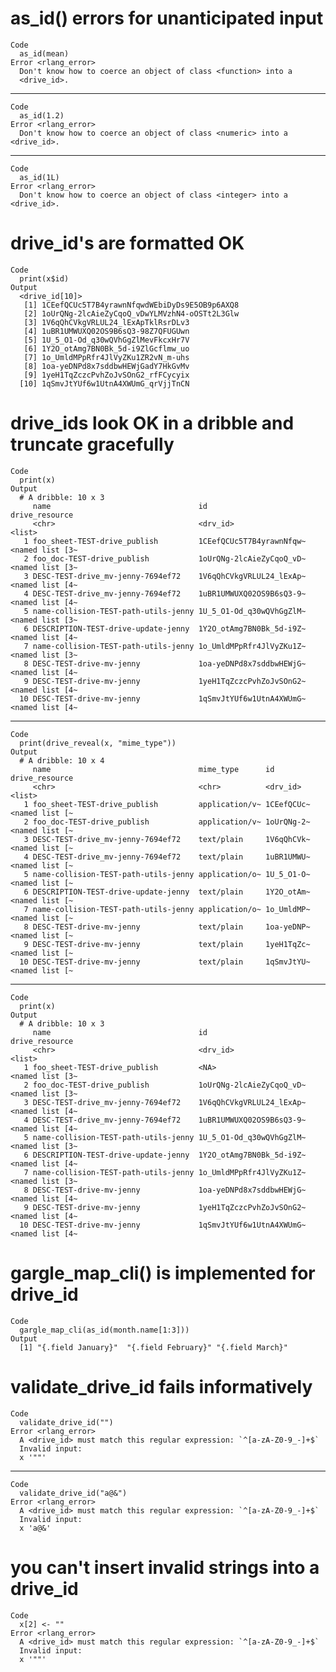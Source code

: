 # as_id() errors for unanticipated input

    Code
      as_id(mean)
    Error <rlang_error>
      Don't know how to coerce an object of class <function> into a
      <drive_id>.

---

    Code
      as_id(1.2)
    Error <rlang_error>
      Don't know how to coerce an object of class <numeric> into a <drive_id>.

---

    Code
      as_id(1L)
    Error <rlang_error>
      Don't know how to coerce an object of class <integer> into a <drive_id>.

# drive_id's are formatted OK

    Code
      print(x$id)
    Output
      <drive_id[10]>
       [1] 1CEefQCUc5T7B4yrawnNfqwdWEbiDyDs9E5OB9p6AXQ8
       [2] 1oUrQNg-2lcAieZyCqoQ_vDwYLMVzhN4-oOSTt2L3Glw
       [3] 1V6qQhCVkgVRLUL24_lExApTklRsrDLv3           
       [4] 1uBR1UMWUXQ02OS9B6sQ3-98Z7QFUGUwn           
       [5] 1U_5_O1-Od_q30wQVhGgZlMevFkcxHr7V           
       [6] 1Y2O_otAmg7BN0Bk_5d-i9ZlGcflmw_uo           
       [7] 1o_UmldMPpRfr4JlVyZKu1ZR2vN_m-uhs           
       [8] 1oa-yeDNPd8x7sddbwHEWjGadY7HkGvMv           
       [9] 1yeH1TqZczcPvhZoJvSOnG2_rfFCycyix           
      [10] 1qSmvJtYUf6w1UtnA4XWUmG_qrVjjTnCN           

# drive_ids look OK in a dribble and truncate gracefully

    Code
      print(x)
    Output
      # A dribble: 10 x 3
         name                                 id                       drive_resource 
         <chr>                                <drv_id>                 <list>         
       1 foo_sheet-TEST-drive_publish         1CEefQCUc5T7B4yrawnNfqw~ <named list [3~
       2 foo_doc-TEST-drive_publish           1oUrQNg-2lcAieZyCqoQ_vD~ <named list [3~
       3 DESC-TEST-drive_mv-jenny-7694ef72    1V6qQhCVkgVRLUL24_lExAp~ <named list [4~
       4 DESC-TEST-drive_mv-jenny-7694ef72    1uBR1UMWUXQ02OS9B6sQ3-9~ <named list [4~
       5 name-collision-TEST-path-utils-jenny 1U_5_O1-Od_q30wQVhGgZlM~ <named list [3~
       6 DESCRIPTION-TEST-drive-update-jenny  1Y2O_otAmg7BN0Bk_5d-i9Z~ <named list [4~
       7 name-collision-TEST-path-utils-jenny 1o_UmldMPpRfr4JlVyZKu1Z~ <named list [3~
       8 DESC-TEST-drive-mv-jenny             1oa-yeDNPd8x7sddbwHEWjG~ <named list [4~
       9 DESC-TEST-drive-mv-jenny             1yeH1TqZczcPvhZoJvSOnG2~ <named list [4~
      10 DESC-TEST-drive-mv-jenny             1qSmvJtYUf6w1UtnA4XWUmG~ <named list [4~

---

    Code
      print(drive_reveal(x, "mime_type"))
    Output
      # A dribble: 10 x 4
         name                                 mime_type      id         drive_resource
         <chr>                                <chr>          <drv_id>   <list>        
       1 foo_sheet-TEST-drive_publish         application/v~ 1CEefQCUc~ <named list [~
       2 foo_doc-TEST-drive_publish           application/v~ 1oUrQNg-2~ <named list [~
       3 DESC-TEST-drive_mv-jenny-7694ef72    text/plain     1V6qQhCVk~ <named list [~
       4 DESC-TEST-drive_mv-jenny-7694ef72    text/plain     1uBR1UMWU~ <named list [~
       5 name-collision-TEST-path-utils-jenny application/o~ 1U_5_O1-O~ <named list [~
       6 DESCRIPTION-TEST-drive-update-jenny  text/plain     1Y2O_otAm~ <named list [~
       7 name-collision-TEST-path-utils-jenny application/o~ 1o_UmldMP~ <named list [~
       8 DESC-TEST-drive-mv-jenny             text/plain     1oa-yeDNP~ <named list [~
       9 DESC-TEST-drive-mv-jenny             text/plain     1yeH1TqZc~ <named list [~
      10 DESC-TEST-drive-mv-jenny             text/plain     1qSmvJtYU~ <named list [~

---

    Code
      print(x)
    Output
      # A dribble: 10 x 3
         name                                 id                       drive_resource 
         <chr>                                <drv_id>                 <list>         
       1 foo_sheet-TEST-drive_publish         <NA>                     <named list [3~
       2 foo_doc-TEST-drive_publish           1oUrQNg-2lcAieZyCqoQ_vD~ <named list [3~
       3 DESC-TEST-drive_mv-jenny-7694ef72    1V6qQhCVkgVRLUL24_lExAp~ <named list [4~
       4 DESC-TEST-drive_mv-jenny-7694ef72    1uBR1UMWUXQ02OS9B6sQ3-9~ <named list [4~
       5 name-collision-TEST-path-utils-jenny 1U_5_O1-Od_q30wQVhGgZlM~ <named list [3~
       6 DESCRIPTION-TEST-drive-update-jenny  1Y2O_otAmg7BN0Bk_5d-i9Z~ <named list [4~
       7 name-collision-TEST-path-utils-jenny 1o_UmldMPpRfr4JlVyZKu1Z~ <named list [3~
       8 DESC-TEST-drive-mv-jenny             1oa-yeDNPd8x7sddbwHEWjG~ <named list [4~
       9 DESC-TEST-drive-mv-jenny             1yeH1TqZczcPvhZoJvSOnG2~ <named list [4~
      10 DESC-TEST-drive-mv-jenny             1qSmvJtYUf6w1UtnA4XWUmG~ <named list [4~

# gargle_map_cli() is implemented for drive_id

    Code
      gargle_map_cli(as_id(month.name[1:3]))
    Output
      [1] "{.field January}"  "{.field February}" "{.field March}"   

# validate_drive_id fails informatively

    Code
      validate_drive_id("")
    Error <rlang_error>
      A <drive_id> must match this regular expression: `^[a-zA-Z0-9_-]+$`
      Invalid input:
      x '""'

---

    Code
      validate_drive_id("a@&")
    Error <rlang_error>
      A <drive_id> must match this regular expression: `^[a-zA-Z0-9_-]+$`
      Invalid input:
      x 'a@&'

# you can't insert invalid strings into a drive_id

    Code
      x[2] <- ""
    Error <rlang_error>
      A <drive_id> must match this regular expression: `^[a-zA-Z0-9_-]+$`
      Invalid input:
      x '""'

